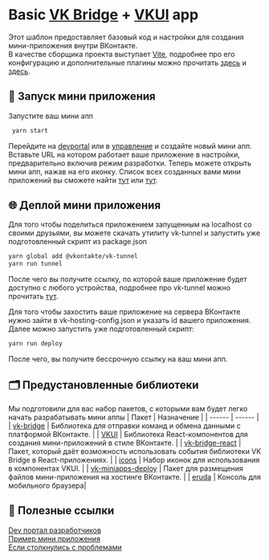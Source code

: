 # Basic [VK Bridge](https://github.com/VKCOM/vk-bridge) + [VKUI](https://github.com/VKCOM/VKUI) app

Этот шаблон предоставляет базовый код и настройки для создания мини-приложения внутри ВКонтакте.  
В качестве сборщика проекта выступает [Vite](https://vite-docs-ru.vercel.app/guide/), подробнее про его конфигурацию и дополнительные плагины можно прочитать [здесь](https://vite-docs-ru.vercel.app/config/) и [здесь]().

## 🚀 Запуск мини приложения

Запустите ваш мини апп

```sh
 yarn start
```

Перейдите на [devportal](https://dev.vk.ru/ru) или в [управление](https://vk.ru/apps?act=manage) и создайте новый мини апп.  
Вставьте URL на котором работает ваше приложение в настройки, предварительно включив режим разработки.
Теперь можете открыть мини апп, нажав на его иконку.
Список всех созданных вами мини приложений вы сможете найти [тут](https://vk.ru/apps?act=manage) или [тут](https://dev.vk.ru/ru/admin/apps-list).

## 🌐 Деплой мини приложения

Для того чтобы поделиться приложением запущенным на localhost со своими друзьями, вы можете скачать утилиту vk-tunnel и запустить уже подготовленный скрипт из package.json

```sh
yarn global add @vkontakte/vk-tunnel
yarn run tunnel
```

После чего вы получите ссылку, по которой ваше приложение будет доступно с любого устройства, подробнее про vk-tunnel можно прочитать [тут](https://dev.vk.ru/ru/libraries/tunnel).

Для того чтобы захостить ваше приложение на сервера ВКонтакте нужно зайти в vk-hosting-config.json и указать id вашего приложения. Далее можно запустить уже подготовленный скрипт:

```sh
yarn run deploy
```

После чего, вы получите бессрочную ссылку на ваш мини апп.

## 🗂️ Предустановленные библиотеки

Мы подготовили для вас набор пакетов, с которыми вам будет легко начать разрабатывать мини аппы
| Пакет | Назначение |
| ------ | ------ |
| [vk-bridge](https://dev.vk.ru/ru/mini-apps/bridge) | Библиотека для отправки команд и обмена данными с платформой ВКонтакте. |
| [VKUI](https://vkcom.github.io/VKUI/) | Библиотека React-компонентов для создания мини-приложений в стиле ВКонтакте. |
| [vk-bridge-react](https://www.npmjs.com/package/@vkontakte/vk-bridge-react) | Пакет, который даёт возможность использовать события библиотеки VK Bridge в React-приложениях. |
| [icons](https://vkcom.github.io/icons/) | Набор иконок для использования в компонентах VKUI. |
| [vk-miniapps-deploy](https://dev.vk.ru/ru/mini-apps/development/hosting) | Пакет для размещения файлов мини-приложения на хостинге ВКонтакте. |
| [eruda](https://www.npmjs.com/package/eruda) | Консоль для мобильного браузера|

## 📎 Полезные ссылки

[Dev портал разработчиков](https://dev.vk.ru/ru)  
[Пример мини приложения](https://dev.vk.ru/ru/mini-apps/examples/shop)  
[Если столкнулись с проблемами](https://github.com/VKCOM/create-vk-mini-app/issues)
